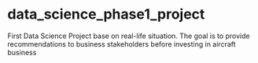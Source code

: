 # data_science_phase1_project
First Data Science Project base on real-life situation. The goal is to provide recommendations to business stakeholders before investing in aircraft business
